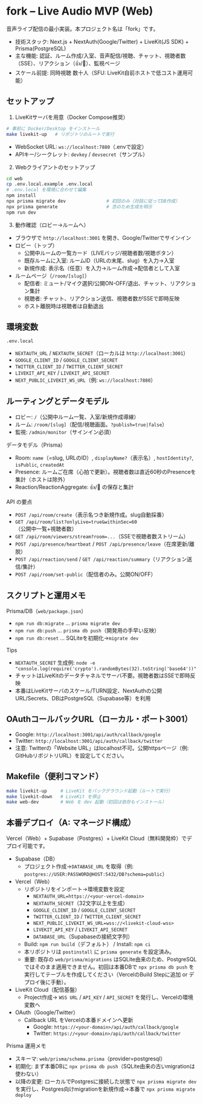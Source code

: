# fork – Live Audio MVP (Web)

音声ライブ配信の最小実装。本プロジェクト名は「fork」です。

- 技術スタック: Next.js + NextAuth(Google/Twitter) + LiveKit(JS SDK) + Prisma(PostgreSQL)
- 主な機能: 認証、ルーム作成/入室、音声配信/視聴、チャット、視聴者数（SSE）、リアクション（👍/🎁）、監視ページ
- スケール前提: 同時視聴 数十人（SFU: LiveKit自前ホストで低コスト運用可能）

## セットアップ

1) LiveKitサーバを用意（Docker Compose推奨）

```bash
# 事前に Docker/Desktop をインストール
make livekit-up   # リポジトリのルートで実行
```

- WebSocket URL: `ws://localhost:7880`（.envで設定）
- APIキー/シークレット: `devkey` / `devsecret`（サンプル）

2) Webクライアントのセットアップ

```bash
cd web
cp .env.local.example .env.local
# .env.local を環境に合わせて編集
npm install
npx prisma migrate dev               # 初回のみ（対話に従ってDB作成）
npx prisma generate                  # 念のため生成を明示
npm run dev
```

3) 動作確認（ロビー→ルームへ）

- ブラウザで `http://localhost:3001` を開き、Google/Twitterでサインイン
- ロビー（トップ）
  - 公開中ルームの一覧カード（LIVEバッジ/視聴者数/視聴ボタン）
  - 既存ルームに入室: ルームID（URLの末尾、slug）を入力→入室
  - 新規作成: 表示名（任意）を入力→ルーム作成→配信者として入室
- ルームページ（`/room/[slug]`）
  - 配信者: ミュート/マイク選択/公開ON-OFF/退出、チャット、リアクション集計
  - 視聴者: チャット、リアクション送信、視聴者数がSSEで即時反映
  - ホスト離脱時は視聴者は自動退出

## 環境変数

`.env.local`

- `NEXTAUTH_URL` / `NEXTAUTH_SECRET`（ローカルは `http://localhost:3001`）
- `GOOGLE_CLIENT_ID` / `GOOGLE_CLIENT_SECRET`
- `TWITTER_CLIENT_ID` / `TWITTER_CLIENT_SECRET`
- `LIVEKIT_API_KEY` / `LIVEKIT_API_SECRET`
- `NEXT_PUBLIC_LIVEKIT_WS_URL`（例: `ws://localhost:7880`）

## ルーティングとデータモデル

- ロビー: `/`（公開中ルーム一覧、入室/新規作成導線）
- ルーム: `/room/[slug]`（配信/視聴画面。`?publish=true|false`）
- 監視: `/admin/monitor`（サインイン必須）

データモデル（Prisma）
- Room: `name`（=slug, URLのID）, `displayName?`（表示名）, `hostIdentity?`, `isPublic`, `createdAt`
- Presence: ルームご在席（心拍で更新）。視聴者数は直近60秒のPresenceを集計（ホストは除外）
- Reaction/ReactionAggregate: 👍/🎁 の保存と集計

API の要点
- `POST /api/room/create`（表示名つき新規作成。slug自動採番）
- `GET /api/room/list?onlyLive=true&withinSec=60`（公開中一覧+視聴者数）
- `GET /api/room/viewers/stream?room=...`（SSEで視聴者数ストリーム）
- `POST /api/presence/heartbeat` / `POST /api/presence/leave`（在席更新/離脱）
- `POST /api/reaction/send` / `GET /api/reaction/summary`（リアクション送信/集計）
- `POST /api/room/set-public`（配信者のみ。公開ON/OFF）

## スクリプトと運用メモ

Prisma/DB（`web/package.json`）

- `npm run db:migrate` … `prisma migrate dev`
- `npm run db:push` … `prisma db push`（開発用の手早い反映）
- `npm run db:reset` … SQLiteを初期化→`migrate dev`

Tips
- `NEXTAUTH_SECRET` 生成例: `node -e "console.log(require('crypto').randomBytes(32).toString('base64'))"`
- チャットはLiveKitのデータチャネルでサーバ不要。視聴者数はSSEで即時反映
 - 本番はLiveKitサーバのスケール/TURN設定、NextAuthの公開URL/Secrets、DBはPostgreSQL（Supabase等）を利用

## OAuthコールバックURL（ローカル・ポート3001）

- Google: `http://localhost:3001/api/auth/callback/google`
- Twitter: `http://localhost:3001/api/auth/callback/twitter`
- 注意: Twitterの「Website URL」はlocalhost不可。公開httpsページ（例: GitHubリポジトリURL）を設定してください。

## Makefile（便利コマンド）

```bash
make livekit-up     # LiveKit をバックグラウンド起動（ルートで実行）
make livekit-down   # LiveKit を停止
make web-dev        # Web を dev 起動（初回は依存もインストール）
```

## 本番デプロイ（A: マネージド構成）

Vercel（Web）+ Supabase（Postgres）+ LiveKit Cloud（無料開発枠）でデプロイ可能です。

- Supabase（DB）
  - プロジェクト作成→`DATABASE_URL` を取得（例: `postgres://USER:PASSWORD@HOST:5432/DB?schema=public`）
- Vercel（Web）
  - リポジトリをインポート→環境変数を設定
    - `NEXTAUTH_URL=https://<your-vercel-domain>`
    - `NEXTAUTH_SECRET`（32文字以上を生成）
    - `GOOGLE_CLIENT_ID` / `GOOGLE_CLIENT_SECRET`
    - `TWITTER_CLIENT_ID` / `TWITTER_CLIENT_SECRET`
    - `NEXT_PUBLIC_LIVEKIT_WS_URL=wss://<livekit-cloud-wss>`
    - `LIVEKIT_API_KEY` / `LIVEKIT_API_SECRET`
    - `DATABASE_URL`（Supabaseの接続文字列）
  - Build: `npm run build`（デフォルト） / Install: `npm ci`
  - 本リポジトリは `postinstall` に `prisma generate` を設定済み。
  - 重要: 既存の `web/prisma/migrations` はSQLite由来のため、PostgreSQLではそのまま適用できません。初回は本番DBで `npx prisma db push` を実行してテーブルを作成してください（VercelのBuild Stepに追加 or デプロイ後に手動）。
- LiveKit Cloud（配信基盤）
  - Project作成→ `WSS URL` / `API_KEY` / `API_SECRET` を発行し、Vercelの環境変数へ
- OAuth（Google/Twitter）
  - Callback URL をVercelの本番ドメインへ更新
    - Google: `https://<your-domain>/api/auth/callback/google`
    - Twitter: `https://<your-domain>/api/auth/callback/twitter`

Prisma 運用メモ
- スキーマ: `web/prisma/schema.prisma`（provider=postgresql）
- 初期化: まず本番DBに `npx prisma db push`（SQLite由来の古いmigrationは使わない）
- 以降の変更: ローカルでPostgresに接続した状態で `npx prisma migrate dev` を実行し、Postgres向けmigrationを新規作成→本番で `npx prisma migrate deploy`
